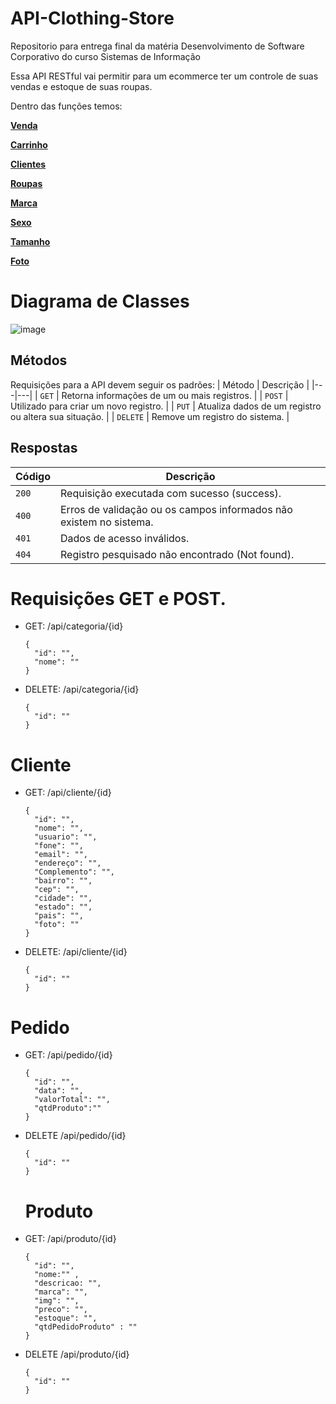 # API-Clothing-Store
Repositorio para entrega final da matéria Desenvolvimento de Software Corporativo do curso Sistemas de Informação

Essa API RESTful vai permitir para um ecommerce ter um controle de suas vendas e estoque de suas roupas.

Dentro das funções temos:

[**Venda**](#reference/recursos/venda)

[**Carrinho**](#reference/recursos/carrinho)

[**Clientes**](#reference/recursos/clientes)

[**Roupas**](#reference/recursos/roupas)

[**Marca**](#reference/recursos/marca)

[**Sexo**](#reference/recursos/sexo)

[**Tamanho**](#reference/recursos/tamanho)

[**Foto**](#reference/recursos/foto)

# Diagrama de Classes 
![image](https://user-images.githubusercontent.com/89109699/204794302-68c35471-da9e-4a7e-9ef2-8ca019e3bf61.png)

## Métodos
Requisições para a API devem seguir os padrões:
| Método | Descrição |
|---|---|
| `GET` | Retorna informações de um ou mais registros. |
| `POST` | Utilizado para criar um novo registro. |
| `PUT` | Atualiza dados de um registro ou altera sua situação. |
| `DELETE` | Remove um registro do sistema. |

## Respostas

| Código | Descrição |
|---|---|
| `200` | Requisição executada com sucesso (success).|
| `400` | Erros de validação ou os campos informados não existem no sistema.|
| `401` | Dados de acesso inválidos.|
| `404` | Registro pesquisado não encontrado (Not found).|

# Requisições GET e POST.

* GET: /api/categoria/{id}

    ```
    {
      "id": "",
      "nome": ""
    }
    ```
* DELETE: /api/categoria/{id}

    ```
    {
      "id": ""
    }
    ```
# Cliente

* GET: /api/cliente/{id}

    ```
    {
      "id": "",
      "nome": "",
      "usuario": "",
      "fone": "",
      "email": "",
      "endereço": "",
      "Complemento": "",
      "bairro": "",
      "cep": "",
      "cidade": "",
      "estado": "",
      "pais": "",
      "foto": ""
    }
    ```
* DELETE: /api/cliente/{id}

    ```
    {
      "id": ""
    }
    ```
# Pedido


* GET: /api/pedido/{id}

    ```
    {
      "id": "",
      "data": "",
      "valorTotal": "",
      "qtdProduto":""
    }
    ```
    
    

* DELETE /api/pedido/{id}
    ```
    {
      "id": ""
    }
    ```
    
    
   # Produto
    

* GET: /api/produto/{id}

    ```
    {
      "id": "",
      "nome:"" ,
      "descricao: "",
      "marca": "", 
      "img": "",
      "preco": "",
      "estoque": "",
      "qtdPedidoProduto" : ""
    }
    ```
    
    
* DELETE /api/produto/{id}
    ```
    {
      "id": ""
    }
    ```


